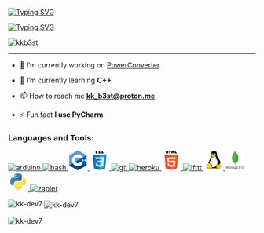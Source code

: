 [![Typing SVG](https://readme-typing-svg.demolab.com?font=Unbounded&weight=700&size=30&duration=1000&pause=1000&color=00FF00&background=1E42FF00&center=true&width=435&lines=kk)](https://git.io/typing-svg)


[![Typing SVG](https://readme-typing-svg.demolab.com?font=Unbounded&weight=700&size=30&duration=2500&pause=1000&color=1D6CF7&background=1E42FF00&center=true&width=435&lines=github.com/kk-dev7)](https://git.io/typing-svg)

<p align="left"> <img src="https://komarev.com/ghpvc/?username=kkb3st&label=Profile%20views&color=0e75b6&style=flat" alt="kkb3st" /> </p>

<hr>

- 🔭 I’m currently working on [PowerConverter](https://github.com/kkb3st/PowerConverter)

- 🌱 I’m currently learning **C++**

- 📫 How to reach me **kk_b3st@proton.me**

- ⚡ Fun fact **I use PyCharm**

<p align="left">
</p>

<h3 align="left">Languages and Tools:</h3>
<p align="left"> <a href="https://www.arduino.cc/" target="_blank" rel="noreferrer"> <img src="https://cdn.worldvectorlogo.com/logos/arduino-1.svg" alt="arduino" width="40" height="40"/> </a> <a href="https://www.gnu.org/software/bash/" target="_blank" rel="noreferrer"> <img src="https://www.vectorlogo.zone/logos/gnu_bash/gnu_bash-icon.svg" alt="bash" width="40" height="40"/> </a> <a href="https://www.w3schools.com/cpp/" target="_blank" rel="noreferrer"> <img src="https://raw.githubusercontent.com/devicons/devicon/master/icons/cplusplus/cplusplus-original.svg" alt="cplusplus" width="40" height="40"/> </a> <a href="https://www.w3schools.com/css/" target="_blank" rel="noreferrer"> <img src="https://raw.githubusercontent.com/devicons/devicon/master/icons/css3/css3-original-wordmark.svg" alt="css3" width="40" height="40"/> </a> <a href="https://git-scm.com/" target="_blank" rel="noreferrer"> <img src="https://www.vectorlogo.zone/logos/git-scm/git-scm-icon.svg" alt="git" width="40" height="40"/> </a> <a href="https://heroku.com" target="_blank" rel="noreferrer"> <img src="https://www.vectorlogo.zone/logos/heroku/heroku-icon.svg" alt="heroku" width="40" height="40"/> </a> <a href="https://www.w3.org/html/" target="_blank" rel="noreferrer"> <img src="https://raw.githubusercontent.com/devicons/devicon/master/icons/html5/html5-original-wordmark.svg" alt="html5" width="40" height="40"/> </a> <a href="https://ifttt.com/" target="_blank" rel="noreferrer"> <img src="https://www.vectorlogo.zone/logos/ifttt/ifttt-ar21.svg" alt="ifttt" width="40" height="40"/> </a> <a href="https://www.linux.org/" target="_blank" rel="noreferrer"> <img src="https://raw.githubusercontent.com/devicons/devicon/master/icons/linux/linux-original.svg" alt="linux" width="40" height="40"/> </a> <a href="https://www.mongodb.com/" target="_blank" rel="noreferrer"> <img src="https://raw.githubusercontent.com/devicons/devicon/master/icons/mongodb/mongodb-original-wordmark.svg" alt="mongodb" width="40" height="40"/> </a> <a href="https://www.python.org" target="_blank" rel="noreferrer"> <img src="https://raw.githubusercontent.com/devicons/devicon/master/icons/python/python-original.svg" alt="python" width="40" height="40"/> </a> <a href="https://zapier.com" target="_blank" rel="noreferrer"> <img src="https://www.vectorlogo.zone/logos/zapier/zapier-icon.svg" alt="zapier" width="40" height="40"/> </a> </p>

<p><img align="left" src="https://github-readme-stats.vercel.app/api/top-langs?username=kk-dev7&show_icons=true&locale=en&layout=compact&theme=merko" alt="kk-dev7" /></p>

<p>&nbsp;<img align="center" src="https://github-readme-stats.vercel.app/api?username=kk-dev7&show_icons=true&locale=en&theme=merko" alt="kk-dev7" /></p>

<p><img align="center" src="https://github-readme-streak-stats.herokuapp.com/?user=kk-dev7&theme=merko" alt="kk-dev7" /></p>
